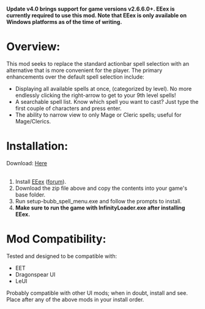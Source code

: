<b class="Bold"> Update v4.0 brings support for game versions v2.6.6.0+. EEex is currently required to use this mod. Note that EEex is only available on Windows platforms as of the time of writing.</b>

<h1>Overview:</h1>

This mod seeks to replace the standard actionbar spell selection with an alternative that is more convenient for the player. The primary enhancements over the default spell selection include:
<ul>
<li> Displaying all available spells at once, (categorized by level). No more endlessly clicking the right-arrow to get to your 9th level spells!
<li> A searchable spell list. Know which spell you want to cast? Just type the first couple of characters and press enter.
<li> The ability to narrow view to only Mage or Cleric spells; useful for Mage/Clerics.
</ul>

<h1>Installation:</h1>
Download: <a href="https://github.com/Bubb13/Bubbs-Spell-Menu-Extended/releases">Here</a>
<br><br>
<ol>
<li> Install <a href="https://github.com/Bubb13/EEex/releases">EEex</a> (<a href="https://forums.beamdog.com/discussion/71798/mod-eeex-v0-9-3-alpha/p1">forum</a>).
<li> Download the zip file above and copy the contents into your game's base folder.
<li> Run setup-bubb_spell_menu.exe and follow the prompts to install.
<li> <b class="Bold">Make sure to run the game with InfinityLoader.exe after installing EEex.</b>
</ol>

<h1>Mod Compatibility:</h1>
Tested and designed to be compatible with:
<ul>
<li> EET
<li> Dragonspear UI
<li> LeUI
</ul>

Probably compatible with other UI mods; when in doubt, install and see. Place after any of the above mods in your install order.
